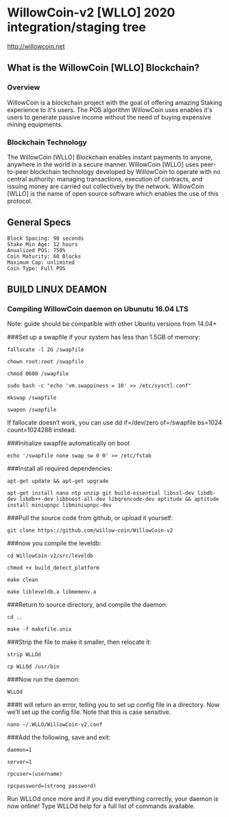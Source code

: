 WillowCoin-v2 [WLLO] 2020 integration/staging tree
===========================================================================================

http://willowcoin.net

What is the WillowCoin [WLLO] Blockchain?
-----------------------------------------

### Overview
WillowCoin is a blockchain project with the goal of offering amazing Staking experience to it's users.
The POS algorithm WillowCoin uses enables it's users to generate passive income without the need of 
buying expensive mining equipments. 

### Blockchain Technology
The WillowCoin [WLLO] Blockchain enables instant payments to anyone, anywhere in the world in a secure manner. 
WillowCoin [WLLO] uses peer-to-peer blockchain technology developed by WillowCoin to operate
with no central authority: managing transactions, execution of contracts, and 
issuing money are carried out collectively by the network. WillowCoin [WLLO] is the name of 
open source software which enables the use of this protocol.

General Specs
----------------
    Block Spacing: 90 seconds
	Stake Min Age: 12 hours
	Anualized POS: 750% 
	Coin Maturity: 60 Blocks
	Maximum Cap: unlimited
	Coin Type: Full POS


BUILD LINUX DEAMON
-----------
### Compiling WillowCoin daemon on Ubunutu 16.04 LTS 
Note: guide should be compatible with other Ubuntu versions from 14.04+

###Set up a swapfile if your system has less than 1.5GB of memory:
```
fallocate -l 2G /swapfile

chown root:root /swapfile

chmod 0600 /swapfile

sudo bash -c "echo 'vm.swappiness = 10' >> /etc/sysctl.conf"

mkswap /swapfile

swapon /swapfile
```
If fallocate doesn’t work, you can use dd if=/dev/zero of=/swapfile bs=1024 count=1024288 instead.

###Initialize swapfile automatically on boot
```
echo '/swapfile none swap sw 0 0' >> /etc/fstab
```
###Install all required dependencies:
```
apt-get update && apt-get upgrade
```
```
apt-get install nano ntp unzip git build-essential libssl-dev libdb-dev libdb++-dev libboost-all-dev libqrencode-dev aptitude && aptitude install miniupnpc libminiupnpc-dev
```
###Pull the source code from github, or upload it yourself:
```
git clone https://github.com/willow-coin/WillowCoin-v2
```
###now you compile the leveldb:
```
cd WillowCoin-v2/src/leveldb

chmod +x build_detect_platform

make clean

make libleveldb.a libmemenv.a
```
###Return to source directory, and compile the daemon:
```
cd ..

make -f makefile.unix
```
###Strip the file to make it smaller, then relocate it:
```
strip WLLOd

cp WLLOd /usr/bin
```
###Now run the daemon:
```
WLLOd
```
###It will return an error, telling you to set up config file in a directory. Now we’ll set up the config file. Note that this is case sensitive.
```
nano ~/.WLLO/WillowCoin-v2.conf
```
###Add the following, save and exit:
```
daemon=1

server=1

rpcuser=(username)

rpcpassword=(strong password)
```
Run WLLOd once more and if you did everything correctly, your daemon is now online! Type WLLOd help for a full list of commands available.
